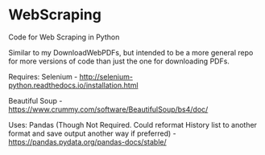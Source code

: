 # WebScraping
Code for Web Scraping in Python

Similar to my DownloadWebPDFs, but intended to be a more general repo for more versions of code than just the one for downloading PDFs.

Requires:
Selenium - http://selenium-python.readthedocs.io/installation.html 

Beautiful Soup - https://www.crummy.com/software/BeautifulSoup/bs4/doc/

Uses:
Pandas (Though Not Required.  Could reformat History list to another format and save output another way if preferred) - https://pandas.pydata.org/pandas-docs/stable/
